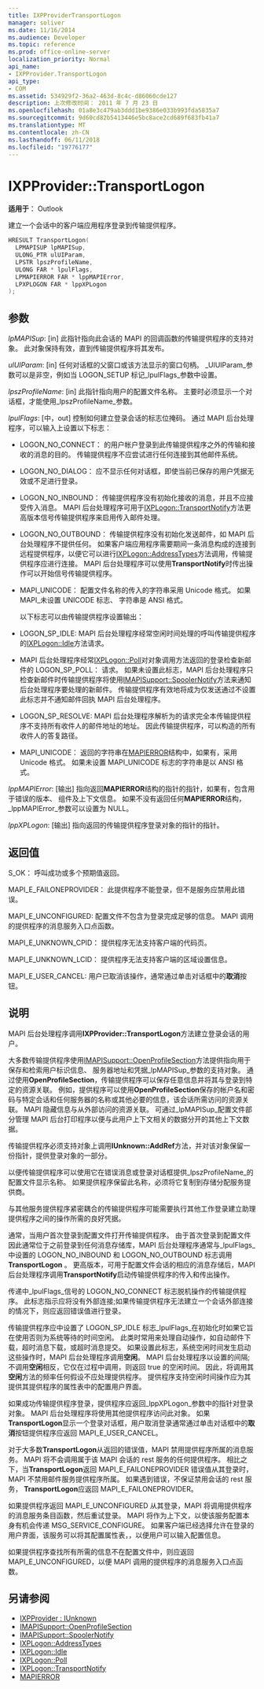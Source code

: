 ```yaml
---
title: IXPProviderTransportLogon
manager: soliver
ms.date: 11/16/2014
ms.audience: Developer
ms.topic: reference
ms.prod: office-online-server
localization_priority: Normal
api_name:
- IXPProvider.TransportLogon
api_type:
- COM
ms.assetid: 534929f2-36a2-463d-8c4c-d86060cde127
description: 上次修改时间： 2011 年 7 月 23 日
ms.openlocfilehash: 01a8e3c479ab3ddd1be9386e033b993fda5835a7
ms.sourcegitcommit: 9d60cd82b5413446e5bc8ace2cd689f683fb41a7
ms.translationtype: MT
ms.contentlocale: zh-CN
ms.lasthandoff: 06/11/2018
ms.locfileid: "19776177"
---
```

# <a name="ixpprovidertransportlogon"></a>IXPProvider::TransportLogon

**适用于**： Outlook 
  
建立一个会话中的客户端应用程序登录到传输提供程序。 
  
```cpp
HRESULT TransportLogon(
  LPMAPISUP lpMAPISup,
  ULONG_PTR ulUIParam,
  LPSTR lpszProfileName,
  ULONG FAR * lpulFlags,
  LPMAPIERROR FAR * lppMAPIError,
  LPXPLOGON FAR * lppXPLogon
);
```

## <a name="parameters"></a>参数

_lpMAPISup_: [in] 此指针指向此会话的 MAPI 的回调函数的传输提供程序的支持对象。 此对象保持有效，直到传输提供程序将其发布。
    
_ulUIParam_: [in] 任何对话框的父窗口或该方法显示的窗口句柄。 _UlUIParam_参数可以是非空，例如当 LOGON_SETUP 标记_lpulFlags_参数中设置。 
    
_lpszProfileName_: [in] 此指针指向用户的配置文件名称。 主要时必须显示一个对话框，才能使用_lpszProfileName_参数。 
    
_lpulFlags_: [中，out] 控制如何建立登录会话的标志位掩码。 通过 MAPI 后台处理程序，可以输入上设置以下标志：
    
  - LOGON_NO_CONNECT： 的用户帐户登录到此传输提供程序之外的传输和接收的消息的目的。 传输提供程序不应尝试进行任何连接到其他邮件系统。
        
  - LOGON_NO_DIALOG： 应不显示任何对话框，即使当前已保存的用户凭据无效或不足进行登录。
        
  - LOGON_NO_INBOUND： 传输提供程序没有初始化接收的消息，并且不应接受传入消息。 MAPI 后台处理程序可用于[IXPLogon::TransportNotify](ixplogon-transportnotify.md)方法更高版本信号传输提供程序来启用传入邮件处理。 
        
  - LOGON_NO_OUTBOUND： 传输提供程序没有初始化发送邮件，如 MAPI 后台处理程序不提供任何。 如果客户端应用程序需要期间一条消息构成的连接到远程提供程序，以便它可以进行[IXPLogon::AddressTypes](ixplogon-addresstypes.md)方法调用，传输提供程序应进行连接。 MAPI 后台处理程序可以使用**TransportNotify**时传出操作可以开始信号传输提供程序。 
      
  - MAPI_UNICODE： 配置文件名称的传入的字符串采用 Unicode 格式。 如果 MAPI\_未设置 UNICODE 标志、 字符串是 ANSI 格式。
      
    以下标志可以由传输提供程序设置输出：
      
  - LOGON_SP_IDLE: MAPI 后台处理程序经常空闲时间处理的呼叫传输提供程序的[IXPLogon::Idle](ixplogon-idle.md)方法请求。 
      
  - MAPI 后台处理程序经常[IXPLogon::Poll](ixplogon-poll.md)对对象调用方法返回的登录检查新邮件的 LOGON_SP_POLL： 请求。 如果未设置此标志，MAPI 后台处理程序只检查新邮件时传输提供程序将使用[IMAPISupport::SpoolerNotify](imapisupport-spoolernotify.md)方法来通知后台处理程序要处理的新邮件。 传输提供程序有效地将成为仅发送通过不设置此标志并不通知邮件回执 MAPI 后台处理程序。 
      
  - LOGON_SP_RESOLVE: MAPI 后台处理程序解析为的请求完全本传输提供程序不支持所有收件人的邮件地址的地址。 因此传输提供程序，可以构造的所有收件人的答复路径。
      
  - MAPI_UNICODE： 返回的字符串在[MAPIERROR](mapierror.md)结构中，如果有，采用 Unicode 格式。 如果未设置 MAPI_UNICODE 标志的字符串是以 ANSI 格式。 
    
_lppMAPIError_: [输出] 指向返回**MAPIERROR**结构的指针的指针，如果有，包含用于错误的版本、 组件及上下文信息。 如果不没有返回任何**MAPIERROR**结构， _lppMAPIError_参数可以设置为 NULL。 
    
_lppXPLogon_: [输出] 指向返回的传输提供程序登录对象的指针的指针。
    
## <a name="return-value"></a>返回值

S_OK： 呼叫成功或多个预期值返回。
    
MAPI_E_FAILONEPROVIDER： 此提供程序不能登录，但不是服务应禁用此错误。 
    
MAPI_E_UNCONFIGURED: 配置文件不包含为登录完成足够的信息。 MAPI 调用的提供程序的消息服务入口点函数。
    
MAPI_E_UNKNOWN_CPID： 提供程序无法支持客户端的代码页。
    
MAPI_E_UNKNOWN_LCID： 提供程序无法支持客户端的区域设置信息。
    
MAPI_E_USER_CANCEL: 用户已取消该操作，通常通过单击对话框中的**取消**按钮。 
    
## <a name="remarks"></a>说明

MAPI 后台处理程序调用**IXPProvider::TransportLogon**方法建立登录会话的用户。 
  
大多数传输提供程序使用[IMAPISupport::OpenProfileSection](imapisupport-openprofilesection.md)方法提供指向用于保存和检索用户标识信息、 服务器地址和凭据_lpMAPISup_参数的支持对象。 通过使用**OpenProfileSection**，传输提供程序可以保存任意信息并将其与登录到特定的资源关联。 例如，提供程序可以使用**OpenProfileSection**保存的帐户名和密码与特定会话和任何服务器的名称或其他必要的信息，该会话所需访问的资源关联。 MAPI 隐藏信息与从外部访问的资源关联。 可通过_lpMAPISup_配置文件部分管理 MAPI 后台打印程序以便与此用户上下文相关的数据分开的其他上下文数据。 
  
传输提供程序必须支持对象上调用**IUnknown::AddRef**方法，并对该对象保留一份指针，提供登录对象的一部分。 
  
以便传输提供程序可以使用它在错误消息或登录对话框提供_lpszProfileName_的配置文件显示名称。 如果提供程序保留此名称，必须将它复制到存储分配服务提供商。 
  
与其他服务提供程序紧密耦合的传输提供程序可能需要执行其他工作登录建立助理提供程序之间的操作所需的良好凭据。
  
通常，当用户首次登录到配置文件打开传输提供程序。 由于首次登录到配置文件因此通常位于之前登录到任何消息存储库，MAPI 后台处理程序通常与_lpulFlags_中设置的 LOGON_NO_INBOUND 和 LOGON_NO_OUTBOUND 标志调用**TransportLogon** 。 更高版本，可用于配置文件会话的相应的消息存储后，MAPI 后台处理程序调用**TransportNotify**启动传输提供程序的传入和传出操作。 
  
传递中_lpulFlags_信号的 LOGON_NO_CONNECT 标志脱机操作的传输提供程序。 此标志指示应将没有外部连接;如果传输提供程序无法建立一个会话外部连接的情况下，则应返回错误值进行登录。 
  
传输提供程序应中设置了 LOGON_SP_IDLE 标志_lpulFlags_在初始化时如果它旨在使用否则为系统等待的时间空闲。 此类时常用来处理自动操作，如自动邮件下载，超时消息下载，或超时消息提交。 如果设置此标志，系统空闲时间发生启动这些操作时，MAPI 后台处理程序调用**空闲**。 MAPI 后台处理程序以设置的间隔; 不调用**空闲**相反，它仅在过程中调用，则返回 true 的空闲时间。 因此，将调用其**空闲**方法的频率任何假设不应处理提供程序。 提供程序支持空闲时间操作应为其提供其提供程序的属性表中的配置用户界面。 
  
如果成功传输提供程序登录，提供程序应返回_lppXPLogon_参数中的指针对登录对象。 MAPI 后台处理程序将使用其他提供程序访问此对象。 如果**TransportLogon**显示一个登录对话框，用户取消登录通常通过单击对话框中的**取消**按钮提供程序应返回 MAPI_E_USER_CANCEL。 
  
对于大多数**TransportLogon**从返回的错误值，MAPI 禁用提供程序所属的消息服务。 MAPI 将不会调用属于该 MAPI 会话的 rest 服务的任何提供程序。 相比之下，当**TransportLogon**返回 MAPI_E_FAILONEPROVIDER 错误值从其登录时，MAPI 不禁用邮件服务提供程序所属。 如果遇到错误，不保证禁用会话的 rest 服务， **TransportLogon**应返回 MAPI_E_FAILONEPROVIDER。 
  
如果提供程序返回 MAPI_E_UNCONFIGURED 从其登录，MAPI 将调用提供程序的消息服务条目函数，然后重试登录。 MAPI 将作为上下文，以使该服务配置本身有机会传递 MSG_SERVICE_CONFIGURE。 如果客户端已经选择允许在登录的用户界面，该服务可以将其配置属性表，，以便用户可以输入配置信息。 
  
如果提供程序查找所有所需的信息不在配置文件中，则应返回 MAPI_E_UNCONFIGURED，以便 MAPI 调用的提供程序的消息服务入口点函数。 
  
## <a name="see-also"></a>另请参阅

- [IXPProvider : IUnknown](ixpprovideriunknown.md)  
- [IMAPISupport::OpenProfileSection](imapisupport-openprofilesection.md)  
- [IMAPISupport::SpoolerNotify](imapisupport-spoolernotify.md)  
- [IXPLogon::AddressTypes](ixplogon-addresstypes.md)  
- [IXPLogon::Idle](ixplogon-idle.md)  
- [IXPLogon::Poll](ixplogon-poll.md)  
- [IXPLogon::TransportNotify](ixplogon-transportnotify.md) 
- [MAPIERROR](mapierror.md)

